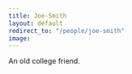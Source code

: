 ```yaml
---
title: Joe-Smith
layout: default
redirect_to: "/people/joe-smith"
image: 
---
```


An old college friend.